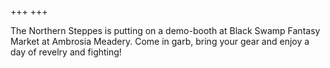 +++
+++

The Northern Steppes is putting on a demo-booth at Black Swamp Fantasy Market at Ambrosia Meadery. Come in garb, bring your gear and enjoy a day of revelry and fighting!
